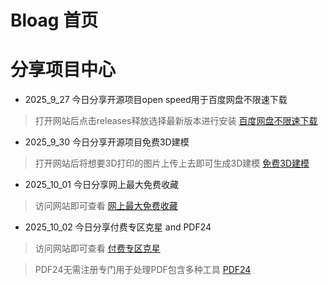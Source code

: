 # Bloag 首页


# 分享项目中心


* 2025_9_27 今日分享开源项目open speed用于百度网盘不限速下载
> 打开网站后点击releases释放选择最新版本进行安装
[百度网盘不限速下载](https://github.com/game1024/OpenSpeedy)


* 2025_9_30 今日分享开源项目免费3D建模
> 打开网站后将想要3D打印的图片上传上去即可生成3D建模
[免费3D建模](https://hitem3d.ai/?gad_source=1&gad_campaignid=22822563761&gbraid=0AAAABAd7BRNDrgHfL_GWKJQDuHeUBm_Uz&gclid=CjwKCAjw_-3GBhAYEiwAjh9fUDkhRzDmivYVSuxDvW6LC8x-KzlXkn1r5IZxpUHb_EXPYhAlwjeMvRoCDTMQAvD_BwE)


* 2025_10_01 今日分享网上最大免费收藏
> 访问网站即可查看
[网上最大免费收藏](https://www.freeshare.cc/)


* 2025_10_02 今日分享付费专区克星 and PDF24
> 访问网站即可查看
[付费专区克星](https://paywallbuster.com/)

> PDF24无需注册专门用于处理PDF包含多种工具
[PDF24](https://tools.pdf24.org/en/all-tools/)

